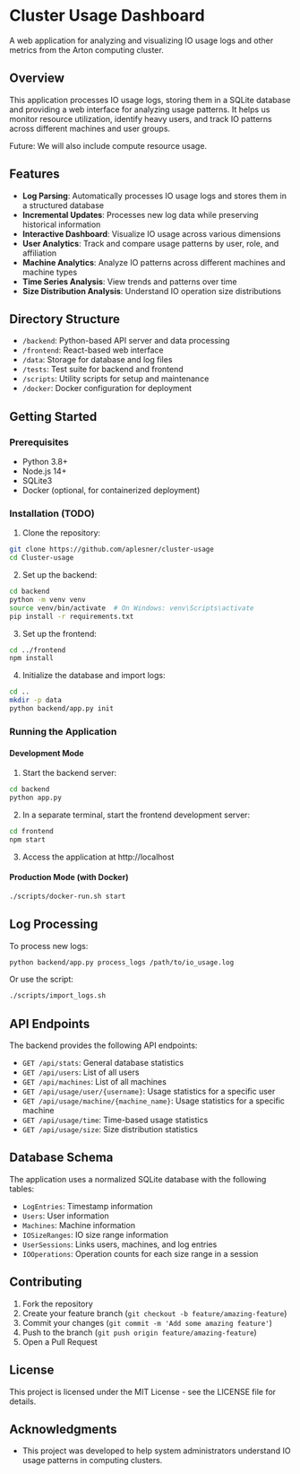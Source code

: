 # Cluster Usage Dashboard

A web application for analyzing and visualizing IO usage logs and other metrics from the Arton computing cluster.

## Overview

This application processes IO usage logs, storing them in a SQLite database and providing a web interface for analyzing usage patterns. It helps us monitor resource utilization, identify heavy users, and track IO patterns across different machines and user groups.

Future: We will also include compute resource usage.

## Features

- **Log Parsing**: Automatically processes IO usage logs and stores them in a structured database
- **Incremental Updates**: Processes new log data while preserving historical information
- **Interactive Dashboard**: Visualize IO usage across various dimensions
- **User Analytics**: Track and compare usage patterns by user, role, and affiliation
- **Machine Analytics**: Analyze IO patterns across different machines and machine types
- **Time Series Analysis**: View trends and patterns over time
- **Size Distribution Analysis**: Understand IO operation size distributions

## Directory Structure

- `/backend`: Python-based API server and data processing
- `/frontend`: React-based web interface
- `/data`: Storage for database and log files
- `/tests`: Test suite for backend and frontend
- `/scripts`: Utility scripts for setup and maintenance
- `/docker`: Docker configuration for deployment

## Getting Started

### Prerequisites

- Python 3.8+
- Node.js 14+
- SQLite3
- Docker (optional, for containerized deployment)

### Installation (TODO)

1. Clone the repository:

```bash
git clone https://github.com/aplesner/cluster-usage
cd Cluster-usage
```

2. Set up the backend:

```bash
cd backend
python -m venv venv
source venv/bin/activate  # On Windows: venv\Scripts\activate
pip install -r requirements.txt
```

3. Set up the frontend:

```bash
cd ../frontend
npm install
```

4. Initialize the database and import logs:

```bash
cd ..
mkdir -p data
python backend/app.py init
```

### Running the Application

#### Development Mode

1. Start the backend server:

```bash
cd backend
python app.py
```

2. In a separate terminal, start the frontend development server:

```bash
cd frontend
npm start
```

3. Access the application at http://localhost

#### Production Mode (with Docker)

```bash
./scripts/docker-run.sh start
```

## Log Processing

To process new logs:

```bash
python backend/app.py process_logs /path/to/io_usage.log
```

Or use the script:

```bash
./scripts/import_logs.sh
```

## API Endpoints

The backend provides the following API endpoints:

- `GET /api/stats`: General database statistics
- `GET /api/users`: List of all users
- `GET /api/machines`: List of all machines
- `GET /api/usage/user/{username}`: Usage statistics for a specific user
- `GET /api/usage/machine/{machine_name}`: Usage statistics for a specific machine
- `GET /api/usage/time`: Time-based usage statistics
- `GET /api/usage/size`: Size distribution statistics

## Database Schema

The application uses a normalized SQLite database with the following tables:

- `LogEntries`: Timestamp information
- `Users`: User information
- `Machines`: Machine information
- `IOSizeRanges`: IO size range information
- `UserSessions`: Links users, machines, and log entries
- `IOOperations`: Operation counts for each size range in a session

## Contributing

1. Fork the repository
2. Create your feature branch (`git checkout -b feature/amazing-feature`)
3. Commit your changes (`git commit -m 'Add some amazing feature'`)
4. Push to the branch (`git push origin feature/amazing-feature`)
5. Open a Pull Request

## License

This project is licensed under the MIT License - see the LICENSE file for details.

## Acknowledgments

- This project was developed to help system administrators understand IO usage patterns in computing clusters.
